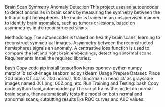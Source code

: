 Brain Scan Symmetry Anomaly Detection
This project uses an autoencoder to detect anomalies in brain scans by measuring the symmetry between the left and right hemispheres. The model is trained in an unsupervised manner to identify brain anomalies, such as tumors or lesions, based on asymmetries in the reconstructed scans.

Methodology
The autoencoder is trained on healthy brain scans, learning to reconstruct symmetrical images.
Asymmetry between the reconstructed hemispheres signals an anomaly.
A contrastive loss function is used to compare the left and right brain embeddings, detecting abnormal scans.
Requirements
Install the required libraries:

bash
Copy code
pip install tensorflow keras opencv-python numpy matplotlib scikit-image seaborn scipy sklearn
Usage
Prepare Dataset: Place 200 brain CT scans (100 normal, 100 abnormal) in head_ct/ as grayscale images named 001.png, 002.png, etc.
Run Training and Testing:
bash
Copy code
python train_autoencoder.py
The script trains the model on normal brain scans, then automatically tests the model on both normal and abnormal scans, outputting results like ROC curves and AUC values.

